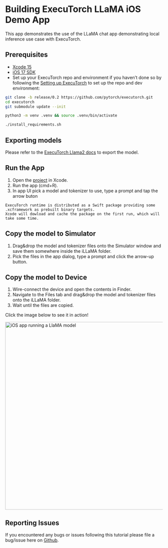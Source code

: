 # Building ExecuTorch LLaMA iOS Demo App

This app demonstrates the use of the LLaMA chat app demonstrating local inference use case with ExecuTorch.

## Prerequisites
* [Xcode 15](https://developer.apple.com/xcode)
* [iOS 17 SDK](https://developer.apple.com/ios)
* Set up your ExecuTorch repo and environment if you haven’t done so by following the [Setting up ExecuTorch](https://pytorch.org/executorch/stable/getting-started-setup) to set up the repo and dev environment:

```bash
git clone -b release/0.2 https://github.com/pytorch/executorch.git
cd executorch
git submodule update --init

python3 -m venv .venv && source .venv/bin/activate

./install_requirements.sh
```

## Exporting models
Please refer to the [ExecuTorch Llama2 docs](https://github.com/pytorch/executorch/blob/main/examples/models/llama2/README.md) to export the model.

## Run the App

1. Open the [project](https://github.com/pytorch/executorch/blob/main/examples/demo-apps/apple_ios/LLaMA/LLaMA.xcodeproj) in Xcode.
2. Run the app (cmd+R).
3. In app UI pick a model and tokenizer to use, type a prompt and tap the arrow buton

```{note}
ExecuTorch runtime is distributed as a Swift package providing some .xcframework as prebuilt binary targets.
Xcode will dowload and cache the package on the first run, which will take some time.
```

## Copy the model to Simulator

1. Drag&drop the model and tokenizer files onto the Simulator window and save them somewhere inside the iLLaMA folder.
2. Pick the files in the app dialog, type a prompt and click the arrow-up button.

## Copy the model to Device

1. Wire-connect the device and open the contents in Finder.
2. Navigate to the Files tab and drag&drop the model and tokenizer files onto the iLLaMA folder.
3. Wait until the files are copied.

Click the image below to see it in action!

<a href="https://pytorch.org/executorch/main/_static/img/llama_ios_app.mp4">
  <img src="https://pytorch.org/executorch/main/_static/img/llama_ios_app.png" width="600" alt="iOS app running a LlaMA model">
</a>

## Reporting Issues
If you encountered any bugs or issues following this tutorial please file a bug/issue here on [Github](https://github.com/pytorch/executorch/issues/new).
